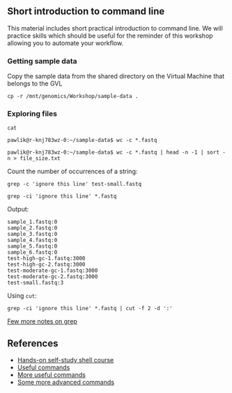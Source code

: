 ## Short introduction to command line

This material includes short practical introduction to command line. We will practice skills which should be useful 
for the reminder of this workshop allowing you to automate your workflow.

### Getting sample data

Copy the sample data from the shared directory on the Virtual Machine that belongs to the GVL

```
cp -r /mnt/genomics/Workshop/sample-data .
```

### Exploring files

```
cat 
```

```
pawlik@r-knj783wz-0:~/sample-data$ wc -c *.fastq
```

```
pawlik@r-knj783wz-0:~/sample-data$ wc -c *.fastq | head -n -1 | sort -n > file_size.txt
```

Count the number of occurrences of a string:
```
grep -c 'ignore this line' test-small.fastq 
```


```
grep -ci 'ignore this line' *.fastq
```

Output:

```
sample_1.fastq:0
sample_2.fastq:0
sample_3.fastq:0
sample_4.fastq:0
sample_5.fastq:0
sample_6.fastq:0
test-high-gc-1.fastq:3000
test-high-gc-2.fastq:3000
test-moderate-gc-1.fastq:3000
test-moderate-gc-2.fastq:3000
test-small.fastq:3
```

Using `cut`:

```
grep -ci 'ignore this line' *.fastq | cut -f 2 -d ':'
```


[Few more notes on grep](https://help.ubuntu.com/community/grep)

## References
* [Hands-on self-study shell course](http://swcarpentry.github.io/shell-novice)
* [Useful commands](https://github.com/joseah/command-line-for-bioinformatics/blob/master/commands.md)
* [More useful commands](https://github.com/joseah/command-line-for-bioinformatics)
* [Some more advanced commands](http://williamslab.bscb.cornell.edu/?page_id=235)

